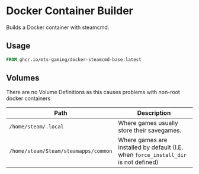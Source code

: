 # Docker Container Builder

Builds a Docker container with steamcmd.

## Usage

```Dockerfile
FROM ghcr.io/mts-gaming/docker-steamcmd-base:latest
```

## Volumes

There are no Volume Definitions as this causes problems with non-root docker containers

| Path                                 | Description                                                                         |
|--------------------------------------|-------------------------------------------------------------------------------------|
| `/home/steam/.local`                 | Where games usually store their savegames.                                          |
| `/home/steam/Steam/steamapps/common` | Where games are installed by default (I.E. when `force_install_dir` is not defined) |
 
